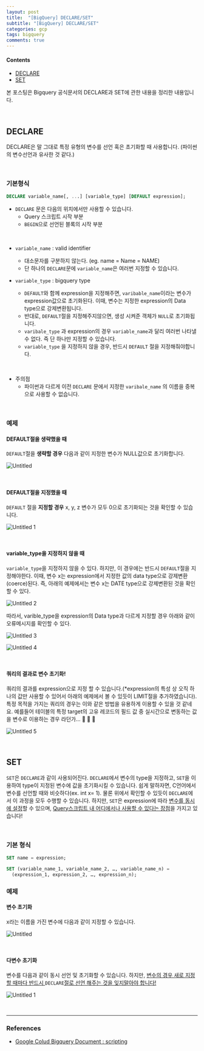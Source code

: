 ```yaml
---
layout: post
title:  "[BigQuery] DECLARE/SET"
subtitle: "[BigQuery] DECLARE/SET"
categories: gcp
tags: bigquery
comments: true
---
```

####  Contents
- [DECLARE](#DECLARE)
- [SET](#SET)

본 포스팅은 Bigquery 공식문서의  DECLARE과 SET에 관한 내용을 정리한 내용입니다.

<br>

## DECLARE

DECLARE은 말 그대로 특정 유형의 변수를 선언 혹은 초기화할 때 사용합니다. (파이썬의 변수선언과 유사한 것 같다.)

<br>

### 기본형식

```sql
DECLARE variable_name[, ...] [variable_type] [DEFAULT expression];
```

- `DECLARE` 문은 다음의 위치에서만 사용할 수 있습니다.
    - Query 스크립트 시작 부분
    - `BEGIN`으로 선언된 블록의 시작 부분

<br>

- `variable_name` : valid identifier
    - 대소문자를 구분하지 않는다.  (eg. name = Name = NAME)
    - 단 하나의 `DECLARE`문에 `variable_name`은 여러번 지정할 수 있습니다.

- `variable_type` : bigquery type
    - `DEFAULT`와 함께 expression을 지정해주면, `varibable_name`이라는 변수가 expression값으로 초기화된다. 이때, 변수는 지정한 expression의 Data type으로 강제변환됩니다.
    - 반대로, `DEFAULT`절을 지정해주지않으면, 생성 시켜준 객체가 `NULL`로 초기화됩니다.
    - `varibale_type` 과 expression의 경우 `variable_name`과 달리 여러번 나타낼 수 없다. 즉 단 하나만 지정할 수 있습니다.
    - `variable_type` 을 지정하지 않을 경우, 반드시 `DEFAULT` 절을 지정해줘야합니다.

<br>

- 주의점
    - 파이썬과 다르게 이전 `DECLARE` 문에서 지정한 `varibale_name` 의 이름을 중복으로 사용할 수 없습니다.

<br>

### 예제

#### DEFAULT절을 생략했을 때

`DEFAULT`절을 **생략할 경우** 다음과 같이 지정한 변수가 NULL값으로 초기화합니다.


![Untitled](https://user-images.githubusercontent.com/53929665/122646166-cd805900-d158-11eb-885f-2f39b053d952.png)

<br>

#### DEFAULT절을 지정했을 때

`DEFAULT` 절을 **지정할 경우** x, y, z 변수가 모두 0으로 초기화되는 것을 확인할 수 있습니다.

![Untitled 1](https://user-images.githubusercontent.com/53929665/122646159-cbb69580-d158-11eb-8dcb-9482dc1898c6.png)

<br>

#### variable_type을 지정하지 않을 때

`variable_type`을 지정하지 않을 수 있다. 하지만, 이 경우에는 반드시 `DEFAULT`절을 지정해야한다. 이때, 변수 x는 expression에서 지정한 값의 data type으로 강제변환(coerce)된다. 즉, 아래의 예제에서는 변수 x는 DATE type으로 강제변환된 것을 확인할 수 있다.


![Untitled 2](https://user-images.githubusercontent.com/53929665/122646161-cc4f2c00-d158-11eb-84f6-3d09d2f29973.png)

따라서, varible_type을 expression의 Data type과 다르게 지정할 경우 아래와 같이 오류메시지를 확인할 수 있다.

![Untitled 3](https://user-images.githubusercontent.com/53929665/122646162-cc4f2c00-d158-11eb-8bef-3e61382d5596.png)

![Untitled 4](https://user-images.githubusercontent.com/53929665/122646163-cce7c280-d158-11eb-8b40-5f4173835e26.png)

<br>

#### 쿼리의 결과로  변수 초기화!

쿼리의 결과를 expression으로 지정 할 수 있습니다.(*expression의 특성 상 오직 하나의 값만 사용할 수 있어서 아래의 예제에서 볼 수 있듯이 LIMIT절을 추가하였습니다).  특정 목적을 가지는 쿼리의 경우는 이와 같은 방법을 유용하게 이용할 수 있을 것 같네요. 예를들어 테이블의 특정 target의 고유 레코드의 필드 값 중 실시간으로 변동하는 값을 변수로 이용하는 경우 라던가... 🤔 🤔  🤔


![Untitled 5](https://user-images.githubusercontent.com/53929665/122646165-cce7c280-d158-11eb-8e6b-1ad198473c8d.png)

<br>

## SET

`SET`은 `DECLARE`과 같이 사용되어진다. `DECLARE`에서 변수의 type을 지정하고, `SET`을 이용하여 type이 지정된 변수에 값을 초기화시킬 수 있습니다. 쉽게 말하자면, C언어에서 변수를 선언할 때와 비슷하다(ex. int x= 1). 물론 위에서 확인할 수 있듯이 `DECLARE`에서 이 과정을 모두 수행할 수 있습니다. 하지만, `SET`은 expression에 따라 <u>변수를 동시에 설정</u>할 수 있으며, <u>Query스크립트 내 어디에서나 사용할 수 있다는 장점</u>을 가지고 있습니다!

<br>

### 기본 형식

```sql
SET name = expression;

```

```sql
SET (variable_name_1, variable_name_2, …, variable_name_n) =
  (expression_1, expression_2, …, expression_n);

```

### 예제

#### 변수 초기화
x라는 이름을 가진 변수에 다음과 같이 지정할 수 있습니다.

![Untitled](https://user-images.githubusercontent.com/53929665/122646878-6c5a8480-d15c-11eb-8cd4-aec8de4eb94e.png)

<br>

####  다변수 초기화
   
변수를 다음과 같이 동시 선언 및 초기화할 수 있습니다. 하지만, <u>변수의 경우 새로 지정할 때마다 반드시 </u>`DECLARE`<u>절로 선언 해주는 것을 잊지말아야 합니다!</u>


![Untitled 1](https://user-images.githubusercontent.com/53929665/122646881-6cf31b00-d15c-11eb-83e2-1ac6665be704.png)

<br>

---

### References

- [Google Colud Bigquery  Document  : scripting](https://cloud.google.com/bigquery/docs/reference/standard-sql/scripting)

